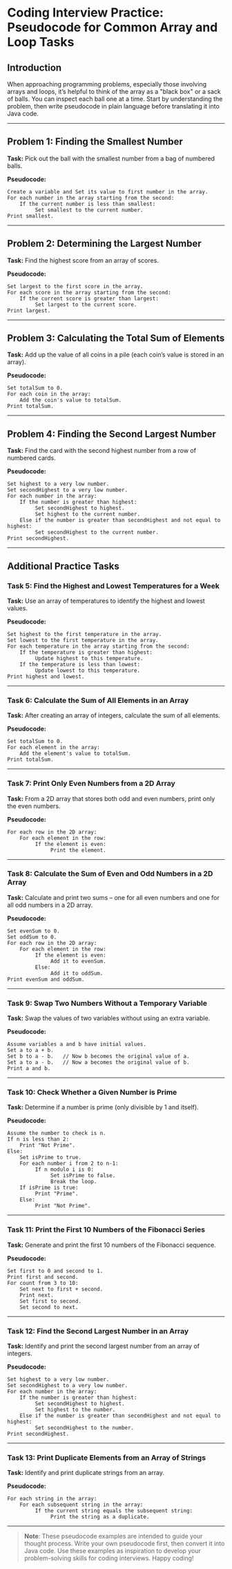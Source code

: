 # Coding Interview Practice: Pseudocode for Common Array and Loop Tasks

## Introduction
When approaching programming problems, especially those involving arrays and loops, it’s helpful to think of the array as a "black box" or a sack of balls. You can inspect each ball one at a time. Start by understanding the problem, then write pseudocode in plain language before translating it into Java code.

---

## Problem 1: Finding the Smallest Number
**Task:** Pick out the ball with the smallest number from a bag of numbered balls.

**Pseudocode:**
```
Create a variable and Set its value to first number in the array.
For each number in the array starting from the second:
    If the current number is less than smallest:
         Set smallest to the current number.
Print smallest.
```

---

## Problem 2: Determining the Largest Number
**Task:** Find the highest score from an array of scores.

**Pseudocode:**
```
Set largest to the first score in the array.
For each score in the array starting from the second:
    If the current score is greater than largest:
         Set largest to the current score.
Print largest.
```

---

## Problem 3: Calculating the Total Sum of Elements
**Task:** Add up the value of all coins in a pile (each coin’s value is stored in an array).

**Pseudocode:**
```
Set totalSum to 0.
For each coin in the array:
    Add the coin's value to totalSum.
Print totalSum.
```

---

## Problem 4: Finding the Second Largest Number
**Task:** Find the card with the second highest number from a row of numbered cards.

**Pseudocode:**
```
Set highest to a very low number.
Set secondHighest to a very low number.
For each number in the array:
    If the number is greater than highest:
         Set secondHighest to highest.
         Set highest to the current number.
    Else if the number is greater than secondHighest and not equal to highest:
         Set secondHighest to the current number.
Print secondHighest.
```

---

## Additional Practice Tasks

### Task 5: Find the Highest and Lowest Temperatures for a Week
**Task:** Use an array of temperatures to identify the highest and lowest values.

**Pseudocode:**
```
Set highest to the first temperature in the array.
Set lowest to the first temperature in the array.
For each temperature in the array starting from the second:
    If the temperature is greater than highest:
         Update highest to this temperature.
    If the temperature is less than lowest:
         Update lowest to this temperature.
Print highest and lowest.
```

---

### Task 6: Calculate the Sum of All Elements in an Array
**Task:** After creating an array of integers, calculate the sum of all elements.

**Pseudocode:**
```
Set totalSum to 0.
For each element in the array:
    Add the element's value to totalSum.
Print totalSum.
```

---

### Task 7: Print Only Even Numbers from a 2D Array
**Task:** From a 2D array that stores both odd and even numbers, print only the even numbers.

**Pseudocode:**
```
For each row in the 2D array:
    For each element in the row:
         If the element is even:
              Print the element.
```

---

### Task 8: Calculate the Sum of Even and Odd Numbers in a 2D Array
**Task:** Calculate and print two sums – one for all even numbers and one for all odd numbers in a 2D array.

**Pseudocode:**
```
Set evenSum to 0.
Set oddSum to 0.
For each row in the 2D array:
    For each element in the row:
         If the element is even:
              Add it to evenSum.
         Else:
              Add it to oddSum.
Print evenSum and oddSum.
```

---

### Task 9: Swap Two Numbers Without a Temporary Variable
**Task:** Swap the values of two variables without using an extra variable.

**Pseudocode:**
```
Assume variables a and b have initial values.
Set a to a + b.
Set b to a - b.   // Now b becomes the original value of a.
Set a to a - b.   // Now a becomes the original value of b.
Print a and b.
```

---

### Task 10: Check Whether a Given Number is Prime
**Task:** Determine if a number is prime (only divisible by 1 and itself).

**Pseudocode:**
```
Assume the number to check is n.
If n is less than 2:
    Print "Not Prime".
Else:
    Set isPrime to true.
    For each number i from 2 to n-1:
         If n modulo i is 0:
              Set isPrime to false.
              Break the loop.
    If isPrime is true:
         Print "Prime".
    Else:
         Print "Not Prime".
```

---

### Task 11: Print the First 10 Numbers of the Fibonacci Series
**Task:** Generate and print the first 10 numbers of the Fibonacci sequence.

**Pseudocode:**
```
Set first to 0 and second to 1.
Print first and second.
For count from 3 to 10:
    Set next to first + second.
    Print next.
    Set first to second.
    Set second to next.
```

---

### Task 12: Find the Second Largest Number in an Array
**Task:** Identify and print the second largest number from an array of integers.

**Pseudocode:**
```
Set highest to a very low number.
Set secondHighest to a very low number.
For each number in the array:
    If the number is greater than highest:
         Set secondHighest to highest.
         Set highest to the number.
    Else if the number is greater than secondHighest and not equal to highest:
         Set secondHighest to the number.
Print secondHighest.
```

---

### Task 13: Print Duplicate Elements from an Array of Strings
**Task:** Identify and print duplicate strings from an array.

**Pseudocode:**
```
For each string in the array:
    For each subsequent string in the array:
         If the current string equals the subsequent string:
              Print the string as a duplicate.
```

---

> **Note**: These pseudocode examples are intended to guide your thought process. Write your own pseudocode first, then convert it into Java code. Use these examples as inspiration to develop your problem-solving skills for coding interviews. Happy coding!